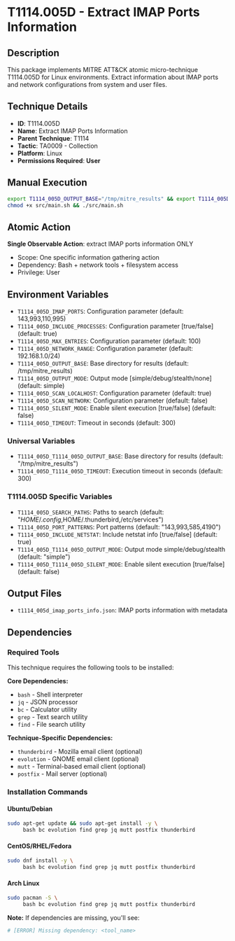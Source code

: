 # T1114.005D - Extract IMAP Ports Information

## Description
This package implements MITRE ATT&CK atomic micro-technique T1114.005D for Linux environments. Extract information about IMAP ports and network configurations from system and user files.

## Technique Details
- **ID**: T1114.005D
- **Name**: Extract IMAP Ports Information
- **Parent Technique**: T1114
- **Tactic**: TA0009 - Collection
- **Platform**: Linux
- **Permissions Required**: **User**

## Manual Execution
```bash
export T1114_005D_OUTPUT_BASE="/tmp/mitre_results" && export T1114_005D_SILENT_MODE=false
chmod +x src/main.sh && ./src/main.sh
```

## Atomic Action
**Single Observable Action**: extract IMAP ports information ONLY
- Scope: One specific information gathering action
- Dependency: Bash + network tools + filesystem access
- Privilege: User

## Environment Variables
- `T1114_005D_IMAP_PORTS`: Configuration parameter (default: 143,993,110,995)
- `T1114_005D_INCLUDE_PROCESSES`: Configuration parameter [true/false] (default: true)
- `T1114_005D_MAX_ENTRIES`: Configuration parameter (default: 100)
- `T1114_005D_NETWORK_RANGE`: Configuration parameter (default: 192.168.1.0/24)
- `T1114_005D_OUTPUT_BASE`: Base directory for results (default: /tmp/mitre_results)
- `T1114_005D_OUTPUT_MODE`: Output mode [simple/debug/stealth/none] (default: simple)
- `T1114_005D_SCAN_LOCALHOST`: Configuration parameter (default: true)
- `T1114_005D_SCAN_NETWORK`: Configuration parameter (default: false)
- `T1114_005D_SILENT_MODE`: Enable silent execution [true/false] (default: false)
- `T1114_005D_TIMEOUT`: Timeout in seconds (default: 300)

### Universal Variables
- `T1114_005D_T1114_005D_OUTPUT_BASE`: Base directory for results (default: "/tmp/mitre_results")
- `T1114_005D_T1114_005D_TIMEOUT`: Execution timeout in seconds (default: 300)

### T1114.005D Specific Variables
- `T1114_005D_SEARCH_PATHS`: Paths to search (default: "$HOME/.config,$HOME/.thunderbird,/etc/services")
- `T1114_005D_PORT_PATTERNS`: Port patterns (default: "143,993,585,4190")
- `T1114_005D_INCLUDE_NETSTAT`: Include netstat info [true/false] (default: true)
- `T1114_005D_T1114_005D_OUTPUT_MODE`: Output mode simple/debug/stealth (default: "simple")
- `T1114_005D_T1114_005D_SILENT_MODE`: Enable silent execution [true/false] (default: false)

## Output Files
- `t1114_005d_imap_ports_info.json`: IMAP ports information with metadata

## Dependencies

### Required Tools
This technique requires the following tools to be installed:

**Core Dependencies:**
- `bash` - Shell interpreter
- `jq` - JSON processor  
- `bc` - Calculator utility
- `grep` - Text search utility
- `find` - File search utility

**Technique-Specific Dependencies:**
- `thunderbird` - Mozilla email client (optional)
- `evolution` - GNOME email client (optional) 
- `mutt` - Terminal-based email client (optional)
- `postfix` - Mail server (optional)

### Installation Commands

#### Ubuntu/Debian
```bash
sudo apt-get update && sudo apt-get install -y \
     bash bc evolution find grep jq mutt postfix thunderbird
```

#### CentOS/RHEL/Fedora  
```bash
sudo dnf install -y \
     bash bc evolution find grep jq mutt postfix thunderbird
```

#### Arch Linux
```bash
sudo pacman -S \
     bash bc evolution find grep jq mutt postfix thunderbird
```

**Note:** If dependencies are missing, you'll see:
```bash
# [ERROR] Missing dependency: <tool_name>
```


